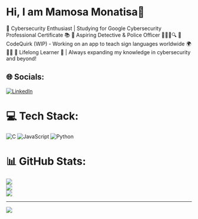 # Hi, I am Mamosa Monatisa🌻

🔹 Cybersecurity Enthusiast | Studying for Google Cybersecurity Professional Certificate 📚
 🔹 Aspiring Detective & Police Officer 👮🏽‍♀️🔍
 🔹 CodeQuirk (WIP) - Working on an app to teach sign languages worldwide 🌍✋🏽
 🔹 Lifelong Learner 📖 | Always expanding my knowledge in cybersecurity and beyond!
 

## 🌐 Socials:
[![LinkedIn](https://img.shields.io/badge/LinkedIn-%230077B5.svg?logo=linkedin&logoColor=white)](https://linkedin.com/in/https://www.linkedin.com/in/mamosa-monatisa-3a795426b/) 

# 💻 Tech Stack:
![C](https://img.shields.io/badge/c-%2300599C.svg?style=for-the-badge&logo=c&logoColor=white) ![JavaScript](https://img.shields.io/badge/javascript-%23323330.svg?style=for-the-badge&logo=javascript&logoColor=%23F7DF1E) ![Python](https://img.shields.io/badge/python-3670A0?style=for-the-badge&logo=python&logoColor=ffdd54)
# 📊 GitHub Stats:
![](https://github-readme-stats.vercel.app/api?username=nomsamonatisa&theme=merko&hide_border=false&include_all_commits=false&count_private=false)<br/>
![](https://nirzak-streak-stats.vercel.app/?user=nomsamonatisa&theme=merko&hide_border=false)<br/>
![](https://github-readme-stats.vercel.app/api/top-langs/?username=nomsamonatisa&theme=merko&hide_border=false&include_all_commits=false&count_private=false&layout=compact)

---
[![](https://visitcount.itsvg.in/api?id=nomsamonatisa&icon=0&color=0)](https://visitcount.itsvg.in)

<!-- Proudly created with GPRM ( https://gprm.itsvg.in ) -->
